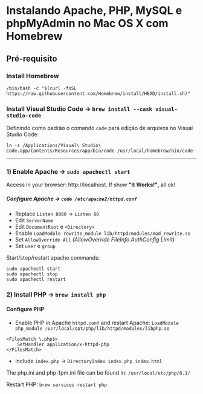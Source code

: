 # Instalando Apache, PHP, MySQL e phpMyAdmin no Mac OS X com Homebrew

## Pré-requisito

### Install Homebrew

```
/bin/bash -c "$(curl -fsSL https://raw.githubusercontent.com/Homebrew/install/HEAD/install.sh)"
```

### Install Visual Studio Code -> `brew install --cask visual-studio-code`

Definindo como padrão o comando `code` para edição de arquivos no Visual Studio Code:

```
ln -s /Applications/Visual\ Studio\ Code.app/Contents/Resources/app/bin/code /usr/local/homebrew/bin/code
```
----
### 1) Enable Apache -> `sudo apachectl start`

Access in your browser: http://localhost. If show **"It Works!"**, all ok!

##### Configure Apache -> `code /etc/apache2/httpd.conf`

- Replace `Listen 8080` -> `Listen 80`
- Edit `ServerName`
- Edit `DocumentRoot` e `<Directory>`
- Enable `LoadModule rewrite_module lib/httpd/modules/mod_rewrite.so`
- Set `AllowOverride All` _(AllowOverride FileInfo AuthConfig Limit)_
- Set `user` e `group`

Start/stop/restart apache commands:

```
sudo apachectl start
sudo apachectl stop
sudo apachectl restart
```

### 2) Install PHP -> `brew install php`

#### Configure PHP

- Enable PHP in Apache `httpd.conf` and restart Apache: `LoadModule php_module /usr/local/opt/php/lib/httpd/modules/libphp.so`

```
<FilesMatch \.php$>
    SetHandler application/x-httpd-php
</FilesMatch>
```

- Include `index.php` -> `DirectoryIndex index.php index.html`

The php.ini and php-fpm.ini file can be found in: `/usr/local/etc/php/8.1/`

Restart PHP: `brew services restart php`
